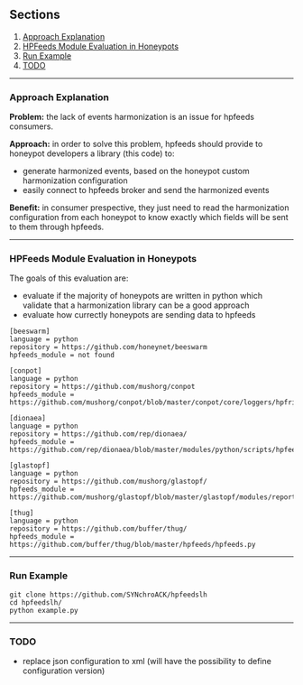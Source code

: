 ## Sections

1. [Approach Explanation](#approach)
2. [HPFeeds Module Evaluation in Honeypots](#evaluation)
3. [Run Example](#run-example)
4. [TODO](#todo)

* * *

<a name="approach"></a>
### Approach Explanation

**Problem:** the lack of events harmonization is an issue for hpfeeds consumers.

**Approach:** in order to solve this problem, hpfeeds should provide to honeypot developers a library (this code) to:
* generate harmonized events, based on the honeypot custom harmonization configuration
* easily connect to hpfeeds broker and send the harmonized events

**Benefit:** in consumer prespective, they just need to read the harmonization configuration from each honeypot to know exactly which fields will be sent to them through hpfeeds.

* * *

<a name="evaluation"></a>
### HPFeeds Module Evaluation in Honeypots

The goals of this evaluation are:
* evaluate if the majority of honeypots are written in python which validate that a harmonization library can be a good approach
* evaluate how currectly honeypots are sending data to hpfeeds

```
[beeswarm]
language = python
repository = https://github.com/honeynet/beeswarm
hpfeeds_module = not found
```

```
[conpot]
language = python
repository = https://github.com/mushorg/conpot
hpfeeds_module = https://github.com/mushorg/conpot/blob/master/conpot/core/loggers/hpfriends.py
```

```
[dionaea]
language = python
repository = https://github.com/rep/dionaea/
hpfeeds_module = https://github.com/rep/dionaea/blob/master/modules/python/scripts/hpfeeds.py
```

```
[glastopf]
language = python
repository = https://github.com/mushorg/glastopf/
hpfeeds_module = https://github.com/mushorg/glastopf/blob/master/glastopf/modules/reporting/auxiliary/log_hpfeeds.py
```

```
[thug]
language = python
repository = https://github.com/buffer/thug/
hpfeeds_module = https://github.com/buffer/thug/blob/master/hpfeeds/hpfeeds.py
```

* * *

<a name="run-example"></a>
### Run Example

```
git clone https://github.com/SYNchroACK/hpfeedslh
cd hpfeedslh/
python example.py
```

* * *

<a name="todo"></a>
### TODO

* replace json configuration to xml (will have the possibility to define configuration version)
